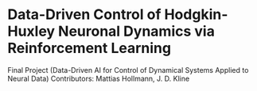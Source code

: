 # Data-Driven Control of Hodgkin-Huxley Neuronal Dynamics via Reinforcement Learning
Final Project (Data-Driven AI for Control of Dynamical Systems Applied to Neural Data)
Contributors: Mattias Hollmann, J. D. Kline
